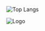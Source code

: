 ![Top Langs](https://github-readme-stats.vercel.app/api/top-langs/?username=anuraghazra&hide_progress=true)

![Logo](https://i.imgur.com/eAWSa39.png)


